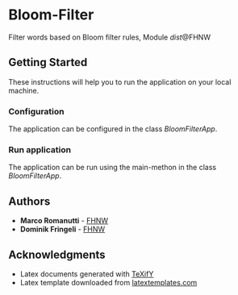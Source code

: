 # Bloom-Filter

Filter words based on Bloom filter rules, Module *dist*@FHNW

## Getting Started

These instructions will help you to run the application on your local machine.

### Configuration

The application can be configured in the class *BloomFilterApp*.

### Run application

The application can be run using the main-methon in the class *BloomFilterApp*.

## Authors

* **Marco Romanutti** - [FHNW](https://gitlab.fhnw.ch/marco.romanutti/dist.git)
* **Dominik Fringeli** - [FHNW](https://gitlab.fhnw.ch/marco.romanutti/dist.git)

## Acknowledgments

* Latex documents generated with [TeXifY](https://plugins.jetbrains.com/plugin/9473-texify-idea)
* Latex template downloaded from [latextemplates.com](https://www.latextemplates.com/template/wenneker-article)

